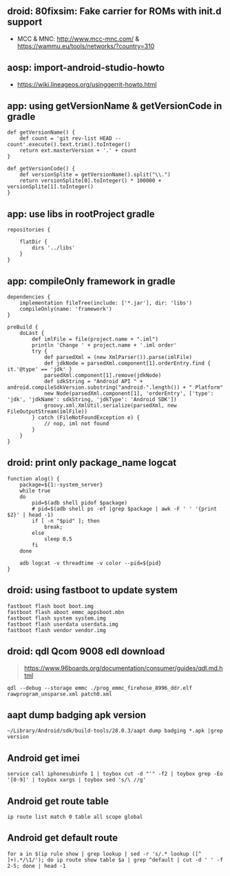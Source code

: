## droid: 80fixsim: Fake carrier for ROMs with init.d support

 - MCC & MNC: http://www.mcc-mnc.com/ & https://wammu.eu/tools/networks/?country=310

## aosp: import-android-studio-howto

 - https://wiki.lineageos.org/usinggerrit-howto.html
 
## app: using getVersionName & getVersionCode in gradle

```
def getVersionName() {
    def count = 'git rev-list HEAD --count'.execute().text.trim().toInteger()
    return ext.masterVersion + '.' + count
}
```
```
def getVersionCode() {
    def versionSplite = getVersionName().split("\\.")
    return versionSplite[0].toInteger() * 100000 + versionSplite[1].toInteger()
}
```

## app: use libs in rootProject gradle

    repositories {

        flatDir {
            dirs '../libs'
        }
    }
 
## app: compileOnly framework in gradle

```
dependencies {
    implementation fileTree(include: ['*.jar'], dir: 'libs')
    compileOnly(name: 'framework')
}
```
```
preBuild {
    doLast {
        def imlFile = file(project.name + ".iml")
        println 'Change ' + project.name + '.iml order'
        try {
            def parsedXml = (new XmlParser()).parse(imlFile)
            def jdkNode = parsedXml.component[1].orderEntry.find { it.'@type' == 'jdk' }
            parsedXml.component[1].remove(jdkNode)
            def sdkString = "Android API " + android.compileSdkVersion.substring("android-".length()) + " Platform"
            new Node(parsedXml.component[1], 'orderEntry', ['type': 'jdk', 'jdkName': sdkString, 'jdkType': 'Android SDK'])
            groovy.xml.XmlUtil.serialize(parsedXml, new FileOutputStream(imlFile))
        } catch (FileNotFoundException e) {
            // nop, iml not found
        }
    }
}
```
## droid: print only package_name logcat
```
function alog() {
    package=${1:-system_server}
    while true
    do
        pid=$(adb shell pidof $package)
        # pid=$(adb shell ps -ef |grep $package | awk -F ' ' '{print $2}' | head -1)
        if [ -n "$pid" ]; then
            break;
        else
            sleep 0.5
        fi
    done

    adb logcat -v threadtime -v color --pid=${pid}
}
```
## droid: using fastboot to update system
```
fastboot flash boot boot.img
fastboot flash aboot emmc_appsboot.mbn
fastboot flash system system.img
fastboot flash userdata userdata.img
fastboot flash vendor vendor.img
```
## droid: qdl Qcom 9008 edl download

> https://www.96boards.org/documentation/consumer/guides/qdl.md.html

`qdl --debug --storage emmc ./prog_emmc_firehose_8996_ddr.elf rawprogram_unsparse.xml patch0.xml`

## aapt dump badging apk version

`~/Library/Android/sdk/build-tools/28.0.3/aapt dump badging *.apk |grep version`

## Android get imei

`service call iphonesubinfo 1 | toybox cut -d "'" -f2 | toybox grep -Eo '[0-9]' | toybox xargs | toybox sed 's/\ //g'`

## Android get route table

`ip route list match 0 table all scope global`

## Android get default route
```
for a in $(ip rule show | grep lookup | sed -r 's/.* lookup ([^ ]+).*/\1/'); do ip route show table $a | grep ^default | cut -d ' ' -f 2-5; done | head -1
```

